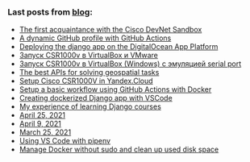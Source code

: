 ### Last posts from [blog](https://vostbur.github.io):

  - [
The first acquaintance with the Cisco DevNet Sandbox
](https://vostbur.github.io/cisco-devnet-sandbox/)
  - [
A dynamic GitHub profile with GitHub Actions
](https://vostbur.github.io/django-with-do-apps-platform-copy/)
  - [
Deploying the django app on the DigitalOcean App Platform
](https://vostbur.github.io/django-with-do-apps-platform/)
  - [
Запуск CSR1000v в VirtualBox и VMware
](https://vostbur.github.io/csr1000v-virtualbox-without-seryal/)
  - [
Запуск CSR1000v в VirtualBox (Windows) с эмуляцией serial port
](https://vostbur.github.io/csr1000v-virtualbox-setup/)
  - [
The best APIs for solving geospatial tasks
](https://vostbur.github.io/mapquest/)
  - [
Setup Cisco CSR1000V in Yandex.Cloud
](https://vostbur.github.io/csr-yandex-cloud/)
  - [
Setup a basic workflow using GitHub Actions with Docker
](https://vostbur.github.io/docker-django-github-actions/)
  - [
Creating dockerized Django app with VSCode
](https://vostbur.github.io/docker-django-vscode-start/)
  - [
My experience of learning Django courses
](https://vostbur.github.io/post-2021-05-20/)
  - [
April 25, 2021
](https://vostbur.github.io/post-2021-04-25/)
  - [
April 9, 2021
](https://vostbur.github.io/post-2021-04-09/)
  - [
March 25, 2021
](https://vostbur.github.io/post-2021-03-25/)
  - [
Using VS Code with pipenv
](https://vostbur.github.io/vscode-with-pipenv/)
  - [
Manage Docker without sudo and clean up used disk space
](https://vostbur.github.io/manage-docker-without-sudo-and-clean-disk/)
